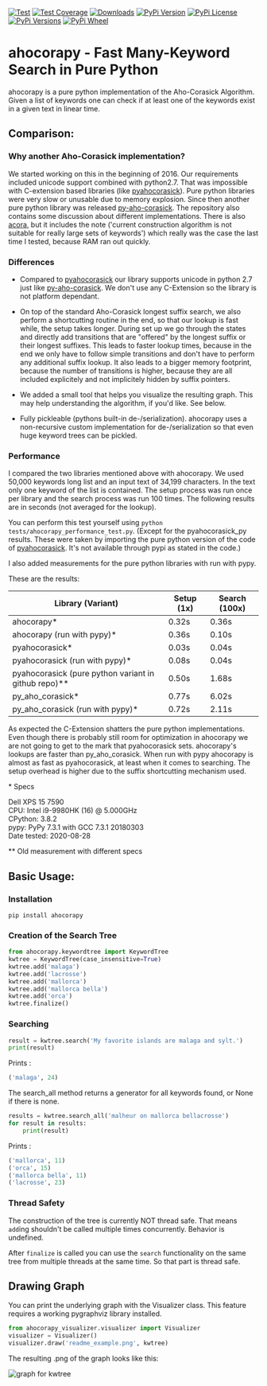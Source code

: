 [![Test](https://img.shields.io/github/workflow/status/abusix/ahocorapy/test/master)](https://github.com/abusix/ahocorapy/actions)
[![Test Coverage](https://img.shields.io/coveralls/github/abusix/ahocorapy/master.svg)](https://coveralls.io/github/abusix/ahocorapy)
[![Downloads](https://pepy.tech/badge/ahocorapy)](https://pepy.tech/project/ahocorapy)
[![PyPi Version](https://img.shields.io/pypi/v/ahocorapy.svg)](https://pypi.python.org/pypi/ahocorapy)
[![PyPi License](https://img.shields.io/pypi/l/ahocorapy.svg)](https://pypi.python.org/pypi/ahocorapy)
[![PyPi Versions](https://img.shields.io/pypi/pyversions/ahocorapy.svg)](https://pypi.python.org/pypi/ahocorapy)
[![PyPi Wheel](https://img.shields.io/pypi/wheel/ahocorapy.svg)](https://pypi.python.org/pypi/ahocorapy)

# ahocorapy - Fast Many-Keyword Search in Pure Python

ahocorapy is a pure python implementation of the Aho-Corasick Algorithm.
Given a list of keywords one can check if at least one of the keywords exist in a given text in linear time.

## Comparison:

### Why another Aho-Corasick implementation?

We started working on this in the beginning of 2016. Our requirements included unicode support combined with python2.7. That
was impossible with C-extension based libraries (like [pyahocorasick](https://github.com/WojciechMula/pyahocorasick/)). Pure
python libraries were very slow or unusable due to memory explosion. Since then another pure python library was released
[py-aho-corasick](https://github.com/JanFan/py-aho-corasick). The repository also contains some discussion about different
implementations.
There is also [acora](https://github.com/scoder/acora), but it includes the note ('current construction algorithm is not
suitable for really large sets of keywords') which really was the case the last time I tested, because RAM ran out quickly.

### Differences

- Compared to [pyahocorasick](https://github.com/WojciechMula/pyahocorasick/) our library supports unicode in python 2.7 just like [py-aho-corasick](https://github.com/JanFan/py-aho-corasick).
  We don't use any C-Extension so the library is not platform dependant.

- On top of the standard Aho-Corasick longest suffix search, we also perform a shortcutting routine in the end, so
  that our lookup is fast while, the setup takes longer. During set up we go through the states and directly add transitions that are
  "offered" by the longest suffix or their longest suffixes. This leads to faster lookup times, because in the end we only have to
  follow simple transitions and don't have to perform any additional suffix lookup. It also leads to a bigger memory footprint,
  because the number of transitions is higher, because they are all included explicitely and not implicitely hidden by suffix pointers.

- We added a small tool that helps you visualize the resulting graph. This may help understanding the algorithm, if you'd like. See below.

- Fully pickleable (pythons built-in de-/serialization). ahocorapy uses a non-recursive custom implementation for de-/serialization so that even huge keyword trees can be pickled.

### Performance

I compared the two libraries mentioned above with ahocorapy. We used 50,000 keywords long list and an input text of 34,199 characters.
In the text only one keyword of the list is contained.
The setup process was run once per library and the search process was run 100 times. The following results are in seconds (not averaged for the lookup).

You can perform this test yourself using `python tests/ahocorapy_performance_test.py`. (Except for the pyahocorasick_py results. These were taken by importing the
pure python version of the code of [pyahocorasick](https://github.com/WojciechMula/pyahocorasick/). It's not available through pypi
as stated in the code.)

I also added measurements for the pure python libraries with run with pypy.

These are the results:

| Library (Variant)                                      | Setup (1x) | Search (100x) |
| ------------------------------------------------------ | ---------- | ------------- |
| ahocorapy\*                                            | 0.32s      | 0.36s         |
| ahocorapy (run with pypy)\*                            | 0.36s      | 0.10s         |
| pyahocorasick\*                                        | 0.03s      | 0.04s         |
| pyahocorasick (run with pypy)\*                        | 0.08s      | 0.04s         |
| pyahocorasick (pure python variant in github repo)\*\* | 0.50s      | 1.68s         |
| py_aho_corasick\*                                      | 0.77s      | 6.02s         |
| py_aho_corasick (run with pypy)\*                      | 0.72s      | 2.11s         |

As expected the C-Extension shatters the pure python implementations. Even though there is probably still room for optimization in
ahocorapy we are not going to get to the mark that pyahocorasick sets. ahocorapy's lookups are faster than py_aho_corasick.
When run with pypy ahocorapy is almost as fast as pyahocorasick, at least when it comes to
searching. The setup overhead is higher due to the suffix shortcutting mechanism used.

\* Specs

Dell XPS 15 7590  
CPU: Intel i9-9980HK (16) @ 5.000GHz  
CPython: 3.8.2  
pypy: PyPy 7.3.1 with GCC 7.3.1 20180303  
Date tested: 2020-08-28

\*\* Old measurement with different specs

## Basic Usage:

### Installation

```
pip install ahocorapy
```

### Creation of the Search Tree

```python
from ahocorapy.keywordtree import KeywordTree
kwtree = KeywordTree(case_insensitive=True)
kwtree.add('malaga')
kwtree.add('lacrosse')
kwtree.add('mallorca')
kwtree.add('mallorca bella')
kwtree.add('orca')
kwtree.finalize()
```

### Searching

```python
result = kwtree.search('My favorite islands are malaga and sylt.')
print(result)
```

Prints :

```python
('malaga', 24)
```

The search_all method returns a generator for all keywords found, or None if there is none.

```python
results = kwtree.search_all('malheur on mallorca bellacrosse')
for result in results:
    print(result)
```

Prints :

```python
('mallorca', 11)
('orca', 15)
('mallorca bella', 11)
('lacrosse', 23)
```

### Thread Safety

The construction of the tree is currently NOT thread safe. That means `add`ing shouldn't be called multiple times concurrently. Behavior is undefined.

After `finalize` is called you can use the `search` functionality on the same tree from multiple threads at the same time. So that part is thread safe.

## Drawing Graph

You can print the underlying graph with the Visualizer class.
This feature requires a working pygraphviz library installed.

```python
from ahocorapy_visualizer.visualizer import Visualizer
visualizer = Visualizer()
visualizer.draw('readme_example.png', kwtree)
```

The resulting .png of the graph looks like this:

![graph for kwtree](https://raw.githubusercontent.com/abusix/ahocorapy/master/img/readme_example.png "Keyword Tree")
